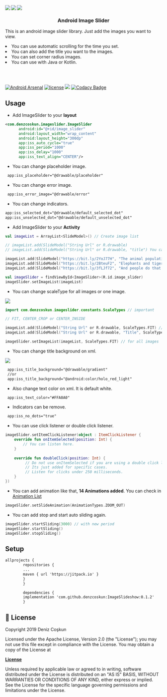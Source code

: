 <a href="https://github.com/denzcoskun/ImageSlideshow">
<img src="https://user-images.githubusercontent.com/15522554/54867096-7169d700-4d8d-11e9-8f9a-bee162a01427.png">
</a>
<a href="https://github.com/denzcoskun/ImageSlideshow">
<img align="left" src="https://user-images.githubusercontent.com/15522554/229931372-db70cfd5-2e37-4e45-a4e1-aae6e0654063.gif"/>
<img align="left" src="https://user-images.githubusercontent.com/15522554/229932076-43a6770d-b4a3-45ec-b473-f235c98b2d1b.png"/>
</a>
<h3 align="center">Android Image Slider</h3>
<p>This is an android image slider library. Just add the images you want to view. </p>
<li>You can use automatic scrolling for the time you set.  </li>
<li>You can also add the title you want to the images.</li>
<li>You can set corner radius images.</li>
<li>You can use with Java or Kotlin.</p>
</br></br>

[![Android Arsenal](https://img.shields.io/badge/Android%20Arsenal-ImageSlideshow-brightgreen.svg?style=flat)](https://android-arsenal.com/details/1/7587)
[![license](https://img.shields.io/github/license/denzcoskun/imageslideshow.svg?style=popout)](https://opensource.org/licenses/Apache-2.0)
[![](https://jitpack.io/v/denzcoskun/ImageSlideshow.svg)](https://jitpack.io/#denzcoskun/ImageSlideshow)
[![Codacy Badge](https://app.codacy.com/project/badge/Grade/db19e5bd13bb4396a4adcbc1954325cc)](https://www.codacy.com/manual/denzcoskun/ImageSlideshow?utm_source=github.com&amp;utm_medium=referral&amp;utm_content=denzcoskun/ImageSlideshow&amp;utm_campaign=Badge_Grade)

## Usage

-   Add ImageSlider to your **layout**

```xml
<com.denzcoskun.imageslider.ImageSlider  
	  android:id="@+id/image_slider"  
	  android:layout_width="wrap_content"  
	  android:layout_height="300dp"  
	  app:iss_auto_cycle="true"  
	  app:iss_period="1000"  
	  app:iss_delay="1000"  
	  app:iss_text_align="CENTER"/>
```

-   You can change placeholder image.

```xml
 app:iss_placeholder="@drawable/placeholder"
```

-   You can change error image.

```xml
 app:iss_error_image="@drawable/error"
```

-   You can change indicators.

```xml
app:iss_selected_dot="@drawable/default_selected_dot"
app:iss_unselected_dot="@drawable/default_unselected_dot"
```

-   Add ImageSlider to your **Activity**

```kt
val imageList = ArrayList<SlideModel>() // Create image list

// imageList.add(SlideModel("String Url" or R.drawable)
// imageList.add(SlideModel("String Url" or R.drawable, "title") You can add title

imageList.add(SlideModel("https://bit.ly/2YoJ77H", "The animal population decreased by 58 percent in 42 years."))
imageList.add(SlideModel("https://bit.ly/2BteuF2", "Elephants and tigers may become extinct."))
imageList.add(SlideModel("https://bit.ly/3fLJf72", "And people do that."))

val imageSlider = findViewById<ImageSlider>(R.id.image_slider)
imageSlider.setImageList(imageList)
```

-   You can change scaleType for all images or one image.

<img src="https://user-images.githubusercontent.com/15522554/85434498-d0209080-b58e-11ea-83cc-ce79076391c1.jpg">

```kt
import com.denzcoskun.imageslider.constants.ScaleTypes // important

// FIT, CENTER_CROP or CENTER_INSIDE

imageList.add(SlideModel("String Url" or R.drawable, ScaleTypes.FIT) // for one image
imageList.add(SlideModel("String Url" or R.drawable, "Title", ScaleTypes.FIT) // you can with title

imageSlider.setImageList(imageList, ScaleTypes.FIT) // for all images
```

-   You can change title background on xml.

<img src="https://user-images.githubusercontent.com/15522554/85441920-4b3a7480-b598-11ea-9154-338a8577552b.jpg">

```xml
 app:iss_title_background="@drawable/gradient"
 //or
 app:iss_title_background="@android:color/holo_red_light"
```
-   Also change text color on xml. It is default white.

```xml
 app:iss_text_color="#FFA0A0" 
```

-   Indicators can be remove.

```xml
 app:iss_no_dots="true" 
```

-   You can use click listener or double click listener.

```kt
imageSlider.setItemClickListener(object : ItemClickListener {  
    override fun onItemSelected(position: Int) {  
        // You can listen here.
    }  
    
    override fun doubleClick(position: Int) {  
		 // Do not use onItemSelected if you are using a double click listener at the same time.  
		 // Its just added for specific cases. 
		 // Listen for clicks under 250 milliseconds.
    }  
})
```
-   You can add animation like that, <b>14 Animations added</b>. You can check in <a href="https://github.com/denzcoskun/ImageSlideshow/blob/master/imageslider/src/main/java/com/denzcoskun/imageslider/constants/AnimationTypes.kt"> Animation List </a>

```kt
imageSlider.setSlideAnimation(AnimationTypes.ZOOM_OUT)
```
-   You can add stop and start auto sliding again.

```kt
imageSlider.startSliding(3000) // with new period
imageSlider.startSliding()
imageSlider.stopSliding()
```

## Setup

```xml
allprojects {
        repositories {
        ...
        maven { url 'https://jitpack.io' }
        }
        }

        dependencies {
        implementation 'com.github.denzcoskun:ImageSlideshow:0.1.2'
        }
```

## 📄 License

Copyright 2019 Deniz Coşkun

Licensed under the Apache License, Version 2.0 (the "License"); you may not use this file except in compliance with the License. You may obtain a copy of the License at

<a href="http://www.apache.org/licenses/LICENSE-2.0"><b>License</b></a>

Unless required by applicable law or agreed to in writing, software distributed under the License is distributed on an "AS IS" BASIS, WITHOUT WARRANTIES OR CONDITIONS OF ANY KIND, either express or implied.
See the License for the specific language governing permissions and limitations under the License.
